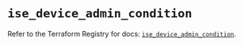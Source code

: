 # `ise_device_admin_condition`

Refer to the Terraform Registry for docs: [`ise_device_admin_condition`](https://registry.terraform.io/providers/ciscodevnet/ise/0.2.11/docs/resources/device_admin_condition).
